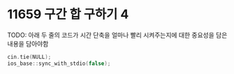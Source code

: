 # 11659 구간 합 구하기 4

TODO: 아래 두 줄의 코드가 시간 단축을 얼마나 빨리 시켜주는지에 대한 중요성을 담은 내용을 담아야함

```cpp
cin.tie(NULL);
ios_base::sync_with_stdio(false);
```